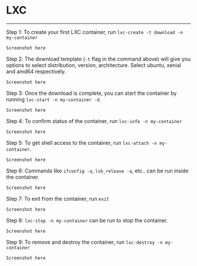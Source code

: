 # LXC

---

Step 1: To create your first LXC container, run `lxc-create -t download -n my-container`

    Screenshot here
    
Step 2: The download template (`-t` flag in the command above) will give you options to select distribution, version, architecture. Select ubuntu, xenial and amd64 respectively.

    Screenshot here
    
Step 3: Once the download is complete, you can start the container by running `lxc-start -n my-container -d`.

    Screenshot here
    
Step 4: To confirm status of the container, run `lxc-info -n my-container`

    Screenshot here

Step 5: To get shell access to the container, run `lxc-attach -n my-container`.

    Screenshot here
    
Step 6: Commands like `ifconfig -a`, `lsb_release -a`, etc.. can be run inside the container.

    Screenshot here
    
Step 7: To exit from the container, run `exit`

    Screenshot here
    
Step 8: `lxc-stop -n my-container` can be run to stop the container. 

    Screenshot here
    
Step 9: To remove and destroy the container, run `lxc-destroy -n my-container`

    Screenshot here
